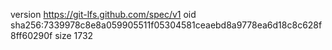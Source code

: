 version https://git-lfs.github.com/spec/v1
oid sha256:7339978c8e8a059905511f05304581ceaebd8a9778ea6d18c8c628f8ff60290f
size 1732

